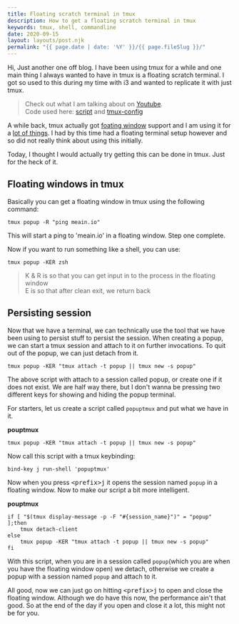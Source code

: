 ```yaml
---
title: Floating scratch terminal in tmux
description: How to get a floating scratch terminal in tmux
keywords: tmux, shell, commandline
date: 2020-09-15
layout: layouts/post.njk
permalink: "{{ page.date | date: '%Y' }}/{{ page.fileSlug }}/"
---
```


Hi, Just another one off blog.
I have been using tmux for a while and one main thing I always wanted to have in tmux is a floating scratch terminal.
I got so used to this during my time with i3 and wanted to replicate it with just tmux.

> Check out what I am talking about on [Youtube](https://youtu.be/PdL__5AydVE).  
> Code used here: [script](https://github.com/meain/dotfiles/blob/master/scripts/.bin/popuptmux) and [tmux-config](https://github.com/meain/dotfiles/blob/master/tmux/.tmux.conf)

A while back, tmux actually got [foating window](https://github.com/tmux/tmux/issues/1842) support and I am using it for a [lot of things](https://github.com/meain/dotfiles/blob/8523ac959e440e7d17e69507710ae85c200eea09/tmux/.tmux.conf#L216-#L231).
I had by this time had a floating terminal setup however and so did not really think about using this initially.

Today, I thought I would actually try getting this can be done in tmux. Just for the heck of it.

## Floating windows in tmux

Basically you can get a floating window in tmux using the following command:

```
tmux popup -R "ping meain.io"
```

This will start a ping to 'meain.io' in a floating window. Step one complete.

Now if you want to run something like a shell, you can use: 

```
tmux popup -KER zsh
```

> K & R is so that you can get input in to the process in the floating window  
> E is so that after clean exit, we return back

## Persisting session

Now that we have a terminal, we can technically use the tool that we have been using to persist stuff to persist the session.
When creating a popup, we can start a tmux session and attach to it on further invocations.
To quit out of the popup, we can just detach from it.

```shell
tmux popup -KER "tmux attach -t popup || tmux new -s popup"
```

The above script with attach to a session called popup, or create one if it does not exist.
We are half way there, but I don't wanna be pressing two different keys for showing and hiding the popup terminal.

For starters, let us create a script called `popuptmux` and put what we have in it.

**pouptmux**
```shell
tmux popup -KER "tmux attach -t popup || tmux new -s popup"
```

Now call this script with a tmux keybinding:

```
bind-key j run-shell 'popuptmux'
```

Now when you press <kbd>\<prefix\></kbd><kbd>j</kbd> it opens the session named `popup` in a floating window.
Now to make our script a bit more intelligent.


**pouptmux**
```shell
if [ "$(tmux display-message -p -F "#{session_name}")" = "popup" ];then
    tmux detach-client
else
    tmux popup -KER "tmux attach -t popup || tmux new -s popup"
fi
```

With this script, when you are in a session called `popup`(which you are when you have the floating window open) we detach,
otherwise we create a popup with a session named `popup` and attach to it.

All good, now we can just go on hitting <kbd>\<prefix\></kbd><kbd>j</kbd> to open and close the floating window.
Although we do have this now, the performance ain't that good. So at the end of the day if you open and close it a lot, this might not be for you.
